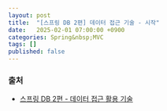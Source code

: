 ```yaml
---
layout: post
title:  "[스프링 DB 2편] 데이터 접근 기술 - 시작"
date:   2025-02-01 07:00:00 +0900
categories: Spring&nbsp;MVC
tags: []
published: false
---
```


### 출처

- [스프링 DB 2편 - 데이터 접근 활용 기술](https://www.inflearn.com/course/%EC%8A%A4%ED%94%84%EB%A7%81-db-2)